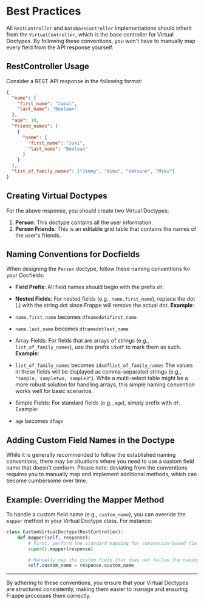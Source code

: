 # Best Practices

All `RestController` and `DatabaseController` implementations should inherit from the `VirtualController`, which is the base controller for Virtual Doctypes. By following these conventions, you won't have to manually map every field from the API response yourself.

## RestController Usage

Consider a REST API response in the following format:

```json
{
  "name": {
    "first_name": "Jamal",
    "last_name": "Boolean"
  },
  "age": 10,
  "friend_names": [
    {
      "name": {
        "first_name": "Juki",
        "last_name": "Boolean"
      }
    }
  ],
  "list_of_family_names": ["Jimmy", "Aimu", "Hatsune", "Miku"]
}
```

## Creating Virtual Doctypes

For the above response, you should create two Virtual Doctypes:

1. **Person**: This doctype contains all the user information.
2. **Person Friends**: This is an editable grid table that contains the names of the user's friends.

## Naming Conventions for Docfields

When designing the `Person` doctype, follow these naming conventions for your Docfields:

- **Field Prefix**:
All field names should begin with the prefix `df`.

- **Nested Fields**:
For nested fields (e.g., `name.first_name`), replace the dot (.) with the string dot since Frappe will remove the actual dot.
**Example**:

- `name.first_name` becomes `dfnamedotifirst_name`
- `name.last_name` becomes `dfnamedotlast_name`

- Array Fields:
For fields that are arrays of strings (e.g., `list_of_family_names`), use the prefix `idxdf` to mark them as such.
**Example**:

- `list_of_family_names` becomes `idxdflist_of_family_names`
The values in these fields will be displayed as comma-separated strings (e.g., `"sample, sampletwo, sample3"`).
While a multi-select table might be a more robust solution for handling arrays, this simple naming convention works well for basic scenarios.
- Simple Fields:
For standard fields (e.g., `age`), simply prefix with `df`.
Example:

- `age` becomes `dfage`

## Adding Custom Field Names in the Doctype

While it is generally recommended to follow the established naming conventions, there may be situations where you need to use a custom field name that doesn't conform. Please note: deviating from the conventions requires you to manually map and implement additional methods, which can become cumbersome over time.

## Example: Overriding the Mapper Method

To handle a custom field name (e.g., `custom_name`), you can override the `mapper` method in your Virtual Doctype class. For instance:

```python
class CustomVirtualDoctype(RestController):
    def mapper(self, response):
        # First, perform the standard mapping for convention-based fields.
        super().mapper(response)

        # Manually map the custom field that does not follow the naming conventions.
        self.custom_name = response.custom_name
```

---

By adhering to these conventions, you ensure that your Virtual Doctypes are structured consistently, making them easier to manage and ensuring Frappe processes them correctly.
